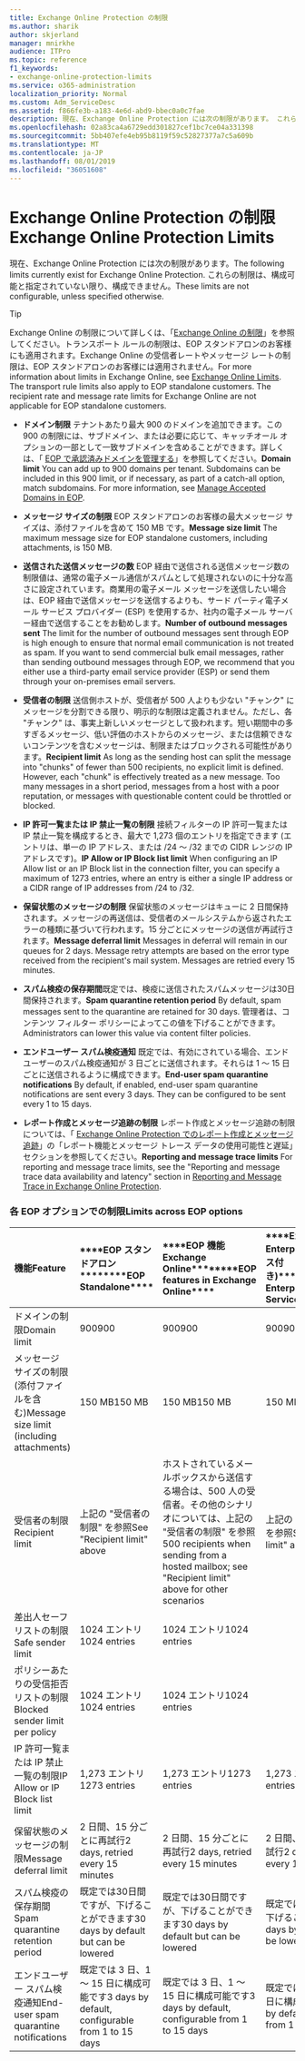 ```yaml
---
title: Exchange Online Protection の制限
ms.author: sharik
author: skjerland
manager: mnirkhe
audience: ITPro
ms.topic: reference
f1_keywords:
- exchange-online-protection-limits
ms.service: o365-administration
localization_priority: Normal
ms.custom: Adm_ServiceDesc
ms.assetid: f866fe3b-a183-4e6d-abd9-bbec0a0c7fae
description: 現在、Exchange Online Protection には次の制限があります。 これらの制限は、構成可能と指定されていない限り、構成できません。
ms.openlocfilehash: 02a83ca4a6729edd301827cef1bc7ce04a331398
ms.sourcegitcommit: 5bb407efe4eb95b8119f59c52827377a7c5a609b
ms.translationtype: MT
ms.contentlocale: ja-JP
ms.lasthandoff: 08/01/2019
ms.locfileid: "36051608"
---
```

# <a name="exchange-online-protection-limits"></a><span data-ttu-id="8a753-104">Exchange Online Protection の制限</span><span class="sxs-lookup"><span data-stu-id="8a753-104">Exchange Online Protection Limits</span></span>

<span data-ttu-id="8a753-105">現在、Exchange Online Protection には次の制限があります。</span><span class="sxs-lookup"><span data-stu-id="8a753-105">The following limits currently exist for Exchange Online Protection.</span></span> <span data-ttu-id="8a753-106">これらの制限は、構成可能と指定されていない限り、構成できません。</span><span class="sxs-lookup"><span data-stu-id="8a753-106">These limits are not configurable, unless specified otherwise.</span></span> 
  
> [!TIP]
> <span data-ttu-id="8a753-p103">Exchange Online の制限について詳しくは、「[Exchange Online の制限](../exchange-online-service-description/exchange-online-limits.md)」を参照してください。トランスポート ルールの制限は、EOP スタンドアロンのお客様にも適用されます。Exchange Online の受信者レートやメッセージ レートの制限は、EOP スタンドアロンのお客様には適用されません。</span><span class="sxs-lookup"><span data-stu-id="8a753-p103">For more information about limits in Exchange Online, see [Exchange Online Limits](../exchange-online-service-description/exchange-online-limits.md). The transport rule limits also apply to EOP standalone customers. The recipient rate and message rate limits for Exchange Online are not applicable for EOP standalone customers.</span></span> 
  
- <span data-ttu-id="8a753-p104">**ドメイン制限** テナントあたり最大 900 のドメインを追加できます。この 900 の制限には、サブドメイン、または必要に応じて、キャッチオール オプションの一部として一致サブドメインを含めることができます。詳しくは、「 [EOP で承認済みドメインを管理する](https://go.microsoft.com/fwlink/p/?LinkId=282239)」を参照してください。</span><span class="sxs-lookup"><span data-stu-id="8a753-p104">**Domain limit** You can add up to 900 domains per tenant. Subdomains can be included in this 900 limit, or if necessary, as part of a catch-all option, match subdomains. For more information, see [Manage Accepted Domains in EOP](https://go.microsoft.com/fwlink/p/?LinkId=282239).</span></span>
    
- <span data-ttu-id="8a753-113">**メッセージ サイズの制限** EOP スタンドアロンのお客様の最大メッセージ サイズは、添付ファイルを含めて 150 MB です。</span><span class="sxs-lookup"><span data-stu-id="8a753-113">**Message size limit** The maximum message size for EOP standalone customers, including attachments, is 150 MB.</span></span> 
    
- <span data-ttu-id="8a753-p105">**送信された送信メッセージの数** EOP 経由で送信される送信メッセージ数の制限値は、通常の電子メール通信がスパムとして処理されないのに十分な高さに設定されています。商業用の電子メール メッセージを送信したい場合は、EOP 経由で送信メッセージを送信するよりも、サード パーティ電子メール サービス プロバイダー (ESP) を使用するか、社内の電子メール サーバー経由で送信することをお勧めします。</span><span class="sxs-lookup"><span data-stu-id="8a753-p105">**Number of outbound messages sent** The limit for the number of outbound messages sent through EOP is high enough to ensure that normal email communication is not treated as spam. If you want to send commercial bulk email messages, rather than sending outbound messages through EOP, we recommend that you either use a third-party email service provider (ESP) or send them through your on-premises email servers.</span></span> 
    
- <span data-ttu-id="8a753-p106">**受信者の制限** 送信側ホストが、受信者が 500 人よりも少ない "チャンク" にメッセージを分割できる限り、明示的な制限は定義されません。ただし、各 "チャンク" は、事実上新しいメッセージとして扱われます。短い期間中の多すぎるメッセージ、低い評価のホストからのメッセージ、または信頼できないコンテンツを含むメッセージは、制限またはブロックされる可能性があります。</span><span class="sxs-lookup"><span data-stu-id="8a753-p106">**Recipient limit** As long as the sending host can split the message into "chunks" of fewer than 500 recipients, no explicit limit is defined. However, each "chunk" is effectively treated as a new message. Too many messages in a short period, messages from a host with a poor reputation, or messages with questionable content could be throttled or blocked.</span></span> 
    
- <span data-ttu-id="8a753-119">**IP 許可一覧または IP 禁止一覧の制限** 接続フィルターの IP 許可一覧または IP 禁止一覧を構成するとき、最大で 1,273 個のエントリを指定できます (エントリは、単一の IP アドレス、または /24 ～ /32 までの CIDR レンジの IP アドレスです)。</span><span class="sxs-lookup"><span data-stu-id="8a753-119">**IP Allow or IP Block list limit** When configuring an IP Allow list or an IP Block list in the connection filter, you can specify a maximum of 1273 entries, where an entry is either a single IP address or a CIDR range of IP addresses from /24 to /32.</span></span> 
    
- <span data-ttu-id="8a753-p107">**保留状態のメッセージの制限** 保留状態のメッセージはキューに 2 日間保持されます。メッセージの再送信は、受信者のメールシステムから返されたエラーの種類に基づいて行われます。15 分ごとにメッセージの送信が再試行されます。</span><span class="sxs-lookup"><span data-stu-id="8a753-p107">**Message deferral limit** Messages in deferral will remain in our queues for 2 days. Message retry attempts are based on the error type received from the recipient's mail system. Messages are retried every 15 minutes.</span></span> 
    
- <span data-ttu-id="8a753-123">**スパム検疫の保存期間**既定では、検疫に送信されたスパムメッセージは30日間保持されます。</span><span class="sxs-lookup"><span data-stu-id="8a753-123">**Spam quarantine retention period** By default, spam messages sent to the quarantine are retained for 30 days.</span></span> <span data-ttu-id="8a753-124">管理者は、コンテンツ フィルター ポリシーによってこの値を下げることができます。</span><span class="sxs-lookup"><span data-stu-id="8a753-124">Administrators can lower this value via content filter policies.</span></span> 
    
- <span data-ttu-id="8a753-p109">**エンドユーザー スパム検疫通知** 既定では、有効にされている場合、エンドユーザーのスパム検疫通知が 3 日ごとに送信されます。それらは 1 ～ 15 日ごとに送信されるように構成できます。</span><span class="sxs-lookup"><span data-stu-id="8a753-p109">**End-user spam quarantine notifications** By default, if enabled, end-user spam quarantine notifications are sent every 3 days. They can be configured to be sent every 1 to 15 days.</span></span> 
    
- <span data-ttu-id="8a753-127">**レポート作成とメッセージ追跡の制限** レポート作成とメッセージ追跡の制限については、「 [Exchange Online Protection でのレポート作成とメッセージ追跡](https://go.microsoft.com/fwlink/?LinkId=394248)」の「レポート機能とメッセージ トレース データの使用可能性と遅延」セクションを参照してください。</span><span class="sxs-lookup"><span data-stu-id="8a753-127">**Reporting and message trace limits** For reporting and message trace limits, see the "Reporting and message trace data availability and latency" section in [Reporting and Message Trace in Exchange Online Protection](https://go.microsoft.com/fwlink/?LinkId=394248).</span></span>
    
### <a name="limits-across-eop-options"></a><span data-ttu-id="8a753-128">各 EOP オプションでの制限</span><span class="sxs-lookup"><span data-stu-id="8a753-128">Limits across EOP options</span></span>

|<span data-ttu-id="8a753-129">**機能**</span><span class="sxs-lookup"><span data-stu-id="8a753-129">**Feature**</span></span>|<span data-ttu-id="8a753-130">\*\*\*\*EOP スタンドアロン\*\*\*\*</span><span class="sxs-lookup"><span data-stu-id="8a753-130">\*\*\*\*EOP Standalone\*\*\*\*</span></span>|<span data-ttu-id="8a753-131">\*\*\*\*EOP 機能Exchange Online\*\*\*\*</span><span class="sxs-lookup"><span data-stu-id="8a753-131">\*\*\*\*EOP features in Exchange Online\*\*\*\*</span></span>|<span data-ttu-id="8a753-132">\*\*\*\*Exchange Enterprise CAL (サービス付き)\*\*\*\*</span><span class="sxs-lookup"><span data-stu-id="8a753-132">\*\*\*\*Exchange Enterprise CAL with Services\*\*\*\*</span></span>|
|:-----|:-----|:-----|:-----|
|<span data-ttu-id="8a753-133">ドメインの制限</span><span class="sxs-lookup"><span data-stu-id="8a753-133">Domain limit</span></span>  <br/> |<span data-ttu-id="8a753-134">900</span><span class="sxs-lookup"><span data-stu-id="8a753-134">900</span></span>  <br/> |<span data-ttu-id="8a753-135">900</span><span class="sxs-lookup"><span data-stu-id="8a753-135">900</span></span>  <br/> |<span data-ttu-id="8a753-136">900</span><span class="sxs-lookup"><span data-stu-id="8a753-136">900</span></span>  <br/> |
|<span data-ttu-id="8a753-137">メッセージ サイズの制限 (添付ファイルを含む)</span><span class="sxs-lookup"><span data-stu-id="8a753-137">Message size limit (including attachments)</span></span>  <br/> |<span data-ttu-id="8a753-138">150 MB</span><span class="sxs-lookup"><span data-stu-id="8a753-138">150 MB</span></span>  <br/> |<span data-ttu-id="8a753-139">150 MB</span><span class="sxs-lookup"><span data-stu-id="8a753-139">150 MB</span></span>  <br/> |<span data-ttu-id="8a753-140">150 MB</span><span class="sxs-lookup"><span data-stu-id="8a753-140">150 MB</span></span>  <br/> |
|<span data-ttu-id="8a753-141">受信者の制限</span><span class="sxs-lookup"><span data-stu-id="8a753-141">Recipient limit</span></span>  <br/> |<span data-ttu-id="8a753-142">上記の "受信者の制限" を参照</span><span class="sxs-lookup"><span data-stu-id="8a753-142">See "Recipient limit" above</span></span>  <br/> |<span data-ttu-id="8a753-143">ホストされているメールボックスから送信する場合は、500 人の受信者。その他のシナリオについては、上記の "受信者の制限" を参照</span><span class="sxs-lookup"><span data-stu-id="8a753-143">500 recipients when sending from a hosted mailbox; see "Recipient limit" above for other scenarios</span></span>  <br/> |<span data-ttu-id="8a753-144">上記の "受信者の制限" を参照</span><span class="sxs-lookup"><span data-stu-id="8a753-144">See "Recipient limit" above</span></span>  <br/> |
|<span data-ttu-id="8a753-145">差出人セーフ リストの制限</span><span class="sxs-lookup"><span data-stu-id="8a753-145">Safe sender limit</span></span>  <br/> |<span data-ttu-id="8a753-146">1024 エントリ</span><span class="sxs-lookup"><span data-stu-id="8a753-146">1024 entries</span></span>  <br/> |<span data-ttu-id="8a753-147">1024 エントリ</span><span class="sxs-lookup"><span data-stu-id="8a753-147">1024 entries</span></span>  <br/> ||
|<span data-ttu-id="8a753-148">ポリシーあたりの受信拒否リストの制限</span><span class="sxs-lookup"><span data-stu-id="8a753-148">Blocked sender limit per policy</span></span>  <br/> |<span data-ttu-id="8a753-149">1024 エントリ</span><span class="sxs-lookup"><span data-stu-id="8a753-149">1024 entries</span></span>  <br/> |<span data-ttu-id="8a753-150">1024 エントリ</span><span class="sxs-lookup"><span data-stu-id="8a753-150">1024 entries</span></span>  <br/> ||
|<span data-ttu-id="8a753-151">IP 許可一覧または IP 禁止一覧の制限</span><span class="sxs-lookup"><span data-stu-id="8a753-151">IP Allow or IP Block list limit</span></span>  <br/> |<span data-ttu-id="8a753-152">1,273 エントリ</span><span class="sxs-lookup"><span data-stu-id="8a753-152">1273 entries</span></span>  <br/> |<span data-ttu-id="8a753-153">1,273 エントリ</span><span class="sxs-lookup"><span data-stu-id="8a753-153">1273 entries</span></span>  <br/> |<span data-ttu-id="8a753-154">1,273 エントリ</span><span class="sxs-lookup"><span data-stu-id="8a753-154">1273 entries</span></span>  <br/> |
|<span data-ttu-id="8a753-155">保留状態のメッセージの制限</span><span class="sxs-lookup"><span data-stu-id="8a753-155">Message deferral limit</span></span>  <br/> |<span data-ttu-id="8a753-156">2 日間、15 分ごとに再試行</span><span class="sxs-lookup"><span data-stu-id="8a753-156">2 days, retried every 15 minutes</span></span>  <br/> |<span data-ttu-id="8a753-157">2 日間、15 分ごとに再試行</span><span class="sxs-lookup"><span data-stu-id="8a753-157">2 days, retried every 15 minutes</span></span>  <br/> |<span data-ttu-id="8a753-158">2 日間、15 分ごとに再試行</span><span class="sxs-lookup"><span data-stu-id="8a753-158">2 days, retried every 15 minutes</span></span>  <br/> |
|<span data-ttu-id="8a753-159">スパム検疫の保存期間</span><span class="sxs-lookup"><span data-stu-id="8a753-159">Spam quarantine retention period</span></span>  <br/> |<span data-ttu-id="8a753-160">既定では30日間ですが、下げることができます</span><span class="sxs-lookup"><span data-stu-id="8a753-160">30 days by default but can be lowered</span></span>  <br/> |<span data-ttu-id="8a753-161">既定では30日間ですが、下げることができます</span><span class="sxs-lookup"><span data-stu-id="8a753-161">30 days by default but can be lowered</span></span>  <br/> |<span data-ttu-id="8a753-162">既定では30日間ですが、下げることができます</span><span class="sxs-lookup"><span data-stu-id="8a753-162">30 days by default but can be lowered</span></span>  <br/> |
|<span data-ttu-id="8a753-163">エンドユーザー スパム検疫通知</span><span class="sxs-lookup"><span data-stu-id="8a753-163">End-user spam quarantine notifications</span></span>  <br/> |<span data-ttu-id="8a753-164">既定では 3 日、1 ～ 15 日に構成可能です</span><span class="sxs-lookup"><span data-stu-id="8a753-164">3 days by default, configurable from 1 to 15 days</span></span>  <br/> |<span data-ttu-id="8a753-165">既定では 3 日、1 ～ 15 日に構成可能です</span><span class="sxs-lookup"><span data-stu-id="8a753-165">3 days by default, configurable from 1 to 15 days</span></span>  <br/> |<span data-ttu-id="8a753-166">既定では 3 日、1 ～ 15 日に構成可能です</span><span class="sxs-lookup"><span data-stu-id="8a753-166">3 days by default, configurable from 1 to 15 days</span></span>  <br/> |
   

